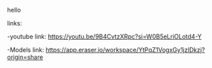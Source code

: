 hello


links:

-youtube link: https://youtu.be/9B4CvtzXRpc?si=W0B5eLriOLotd4-Y

-Models link:
https://app.eraser.io/workspace/YtPqZ1VogxGy1jzIDkzj?origin=share

